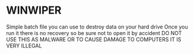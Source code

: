 # WINWIPER
Simple batch file you can use to destroy data on your hard drive
Once you run it there is no recovery so be sure not to open it by accident
DO NOT USE THIS AS MALWARE OR TO CAUSE DAMAGE TO COMPUTERS IT IS VERY ILLEGAL
